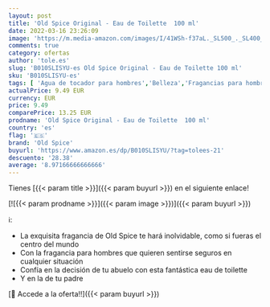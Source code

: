 ```yaml
---
layout: post
title: 'Old Spice Original - Eau de Toilette  100 ml'
date: 2022-03-16 23:26:09
image: 'https://m.media-amazon.com/images/I/41WSh-f37aL._SL500_._SL400_.jpg'
comments: true
category: ofertas
author: 'tole.es'
slug: 'B010SLISYU-es Old Spice Original - Eau de Toilette 100 ml'
sku: 'B010SLISYU-es'
tags: [ 'Agua de tocador para hombres','Belleza','Fragancias para hombres','Perfumes y fragancias','de','eau','old spice','toilette', ]
actualPrice: 9.49 EUR
currency: EUR
price: 9.49
comparePrice: 13.25 EUR
prodname: 'Old Spice Original - Eau de Toilette  100 ml'
country: 'es'
flag: '🇪🇸'
brand: 'Old Spice'
buyurl: 'https://www.amazon.es/dp/B010SLISYU/?tag=tolees-21'
descuento: '28.38'
average: '8.97166666666666'
---
```


Tienes [{{< param title >}}]({{< param buyurl >}}) en el siguiente enlace!

[![{{< param prodname >}}]({{< param image >}})]({{< param buyurl >}})

ℹ️:

- La exquisita fragancia de Old Spice te hará inolvidable, como si fueras el centro del mundo
- Con la fragancia para hombres que quieren sentirse seguros en cualquier situación
- Confía en la decisión de tu abuelo con esta fantástica eau de toilette
- Y en la de tu padre

[🛒 Accede a la oferta!!]({{< param buyurl >}})

